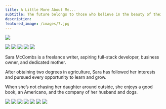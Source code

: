 ```yaml
---
title: A Little More About Me...
subtitle: The future belongs to those who believe in the beauty of their dreams. -Eleanor Roosevelt
description: 
featured_image: /images/7.jpg
---
```


![](/images/about/big-basin-2019.jpg)

<div class="gallery" data-columns="5">
	<img src="/images/about/sara-brandon-19.jpg">
	<img src="/images/about/sara-brandon-2-19.jpg">
	<img src="/images/about/sara-lorelei-2016.JPG">
	<img src="/images/about/sara-brandon-2016.jpg">
	<img src="/images/about/Family.jpg">
</div>

Sara McCombs is a freelance writer, aspiring full-stack developer, business owner, and dedicated mother.

After obtaining two degrees in agriculture, Sara has followed her interests and pursued every opportunity to learn and grow.

When she’s not chasing her daughter around outside, she enjoys a good book, an Americano, and the company of her husband and dogs.

<div class="gallery" data-columns="7">
	<img src="/images/about/dogs/ella-5.JPG">
	<img src="/images/about/dogs/lorelei-6.JPG">
	<img src="/images/about/dogs/qbert-3.JPG">
	<img src="/images/about/dogs/radar-1.jpg">
	<img src="/images/about/dogs/radar-6.JPG">
	<img src="/images/about/dogs/t-l-2.jpg">
	<img src="/images/about/dogs/tumblr-4.JPG">
</div>